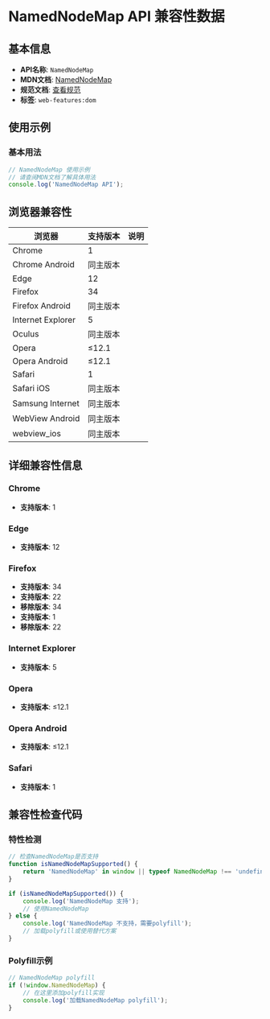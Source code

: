 # NamedNodeMap API 兼容性数据

## 基本信息

- **API名称**: `NamedNodeMap`
- **MDN文档**: [NamedNodeMap](https://developer.mozilla.org/docs/Web/API/NamedNodeMap)
- **规范文档**: [查看规范](https://dom.spec.whatwg.org/#interface-namednodemap)
- **标签**: `web-features:dom`

## 使用示例

### 基本用法

```javascript
// NamedNodeMap 使用示例
// 请查阅MDN文档了解具体用法
console.log('NamedNodeMap API');
```

## 浏览器兼容性

| 浏览器 | 支持版本 | 说明 |
|--------|----------|------|
| Chrome | 1 |  |
| Chrome Android | 同主版本 |  |
| Edge | 12 |  |
| Firefox | 34 |  |
| Firefox Android | 同主版本 |  |
| Internet Explorer | 5 |  |
| Oculus | 同主版本 |  |
| Opera | ≤12.1 |  |
| Opera Android | ≤12.1 |  |
| Safari | 1 |  |
| Safari iOS | 同主版本 |  |
| Samsung Internet | 同主版本 |  |
| WebView Android | 同主版本 |  |
| webview_ios | 同主版本 |  |

## 详细兼容性信息

### Chrome

- **支持版本**: 1

### Edge

- **支持版本**: 12

### Firefox

- **支持版本**: 34
- **支持版本**: 22
- **移除版本**: 34
- **支持版本**: 1
- **移除版本**: 22

### Internet Explorer

- **支持版本**: 5

### Opera

- **支持版本**: ≤12.1

### Opera Android

- **支持版本**: ≤12.1

### Safari

- **支持版本**: 1

## 兼容性检查代码

### 特性检测

```javascript
// 检查NamedNodeMap是否支持
function isNamedNodeMapSupported() {
    return 'NamedNodeMap' in window || typeof NamedNodeMap !== 'undefined';
}

if (isNamedNodeMapSupported()) {
    console.log('NamedNodeMap 支持');
    // 使用NamedNodeMap
} else {
    console.log('NamedNodeMap 不支持，需要polyfill');
    // 加载polyfill或使用替代方案
}
```

### Polyfill示例

```javascript
// NamedNodeMap polyfill
if (!window.NamedNodeMap) {
    // 在这里添加polyfill实现
    console.log('加载NamedNodeMap polyfill');
}
```

